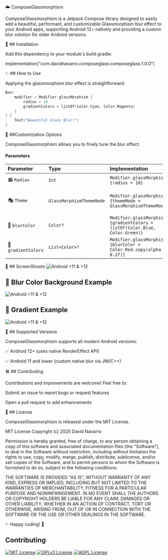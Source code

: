 
🌥️ ComposeGlassmorphism

ComposeGlassmorphism is a Jetpack Compose library designed to easily add a beautiful, performant, and customizable Glassmorphism blur effect to your Android apps, supporting Android 12+ natively and providing a custom blur solution for older Android versions.

🚀 ## Installation

Add this dependency to your module's build.gradle:

implementation("com.davidnavarro.composeglass:composeglass:1.0.0")

✨ ## How to Use

Applying the glassmorphism blur effect is straightforward:

```kotlin
Box(
    modifier = Modifier.glassMorphism {
        radius = 10
        gradientColors = listOf(Color.Cyan, Color.Magenta)
    }
) {
    Text("Beautiful Glass Blur!")
}
```

🎨 ##Customization Options

ComposeGlassmorphism allows you to finely tune the blur effect:


#### Parameters

| Parameter | Type     | Implementation     | Description                |
| :-------- | :------- | :----------------- | :------------------------- |
| 📻 `Radius` | `Int` | `Modifier.glassMorphism {radius = 10}`|  **Required**. 0-10 |
| 🎭 `Theme` | `GlassMorphismThemeMode` | `Modifier.glassMorphism {themeMode = GlassMorphismThemeMode.Dark}` | **Not Required**. Auto, Light, Dark |
| 🎨 `blurColor` | `Color?`  | `Modifier.glassMorphism {gradientColors = listOf(Color.Blue, Color.Green)}` |  **Not Required**. |
| 🌈`gradientColors` | `List<Color>?`  | `Modifier.glassMorphism {blurColor = Color.Red.copy(alpha = 0.2f)}` |  **Not Required**. |


📸 ## ScreenShoots
![Android <11 & >12](https://github.com/Deiivid/Glassmorphism-Compose/blob/master/screenshoots/androidBlur.jpg)


## 🎨 Blur Color Background Example

![Android <11 & >12](https://github.com/Deiivid/Glassmorphism-Compose/blob/master/screenshoots/androidBlurColor.png)

## 🌈 Gradient Example
![Android <11 & >12](https://github.com/Deiivid/Glassmorphism-Compose/blob/master/screenshoots/androidGradients.png)



📱 ## Supported Versions

ComposeGlassmorphism supports all modern Android versions:

✅ Android 12+ (uses native RenderEffect API)

✅ Android 11 and lower (custom native blur via JNI/C++)

🛠 ## Contributing

Contributions and improvements are welcome! Feel free to:

Submit an issue to report bugs or request features

Open a pull request to add enhancements

📌 ## License

ComposeGlassmorphism is released under the MIT License.

MIT License
Copyright (c) 2025 David Navarro

Permission is hereby granted, free of charge, to any person obtaining a copy
of this software and associated documentation files (the "Software"), to deal
in the Software without restriction, including without limitation the rights
to use, copy, modify, merge, publish, distribute, sublicense, and/or sell
copies of the Software, and to permit persons to whom the Software is
furnished to do so, subject to the following conditions:

THE SOFTWARE IS PROVIDED "AS IS", WITHOUT WARRANTY OF ANY KIND, EXPRESS OR
IMPLIED, INCLUDING BUT NOT LIMITED TO THE WARRANTIES OF MERCHANTABILITY,
FITNESS FOR A PARTICULAR PURPOSE AND NONINFRINGEMENT. IN NO EVENT SHALL THE
AUTHORS OR COPYRIGHT HOLDERS BE LIABLE FOR ANY CLAIM, DAMAGES OR OTHER
LIABILITY, WHETHER IN AN ACTION OF CONTRACT, TORT OR OTHERWISE, ARISING FROM,
OUT OF OR IN CONNECTION WITH THE SOFTWARE OR THE USE OR OTHER DEALINGS IN THE
SOFTWARE.

✨ Happy coding! 🚀
## Contributing

[![MIT License](https://img.shields.io/badge/License-MIT-green.svg)](https://choosealicense.com/licenses/mit/)
[![GPLv3 License](https://img.shields.io/badge/License-GPL%20v3-yellow.svg)](https://opensource.org/licenses/)
[![AGPL License](https://img.shields.io/badge/license-AGPL-blue.svg)](http://www.gnu.org/licenses/agpl-3.0)



